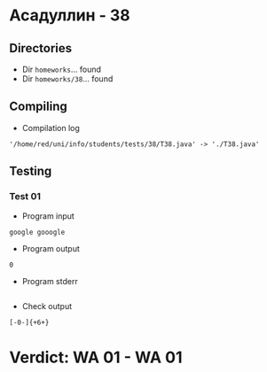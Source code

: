 # Асадуллин - 38
## Directories
- Dir `homeworks`... found
- Dir `homeworks/38`... found
## Compiling
- Compilation log
```
'/home/red/uni/info/students/tests/38/T38.java' -> './T38.java'

```
## Testing
### Test 01
- Program input
```
google gooogle

```
- Program output
```
0

```
- Program stderr
```

```
- Check output
```
[-0-]{+6+}

```
# Verdict: **WA 01** - WA 01

